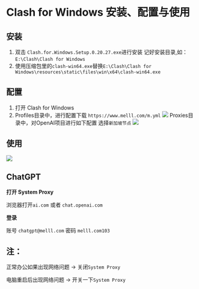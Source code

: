 # Clash for Windows 安装、配置与使用

## 安装

1. 双击 `Clash.for.Windows.Setup.0.20.27.exe`进行安装
   记好安装目录,如：`E:\Clash\Clash for Windows`
2. 使用压缩包里的`clash-win64.exe`替换`E:\Clash\Clash for Windows\resources\static\files\win\x64\clash-win64.exe`

## 配置

1. 打开 Clash for Windows
2. Profiles目录中，进行配置下载
   `https://www.melll.com/m.yml`
   ![](https://jn2.is.shanhe.com/campus/file/29284810-e148-4d42-a6a8-85af6083dd5a_2.png)
   Proxies目录中，对OpenAI项目进行如下配置
   选择`新加坡节点`
   ![](https://jn2.is.shanhe.com/campus/file/412560ae-6751-4a60-af8f-09c13f8e1a48_3.png)

## 使用

![](https://jn2.is.shanhe.com/campus/file/d3064b5e-0389-4b59-aad5-7b7ffd8221b0_4.png)

## ChatGPT

**打开 System Proxy**

浏览器打开`ai.com` 或者 `chat.openai.com`

**登录**

账号 `chatgpt@melll.com`
密码 `melll.com103`

## 注：

正常办公如果出现网络问题	->	关闭`System Proxy`

电脑重启后出现网络问题	->	开关一下`System Proxy`

